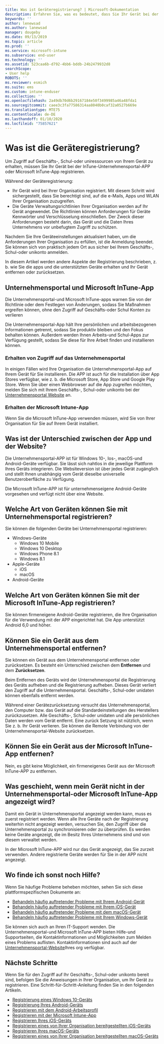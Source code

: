```yaml
---
title: Was ist Geräteregistrierung? | Microsoft-Dokumentation
description: Erfahren Sie, was es bedeutet, dass Sie Ihr Gerät bei der Unternehmensportal-und Microsoft InTune-App registrieren.
keywords: ''
author: lenewsad
ms.author: lanewsad
manager: dougeby
ms.date: 09/13/2019
ms.topic: article
ms.prod: ''
ms.service: microsoft-intune
ms.subservice: end-user
ms.technology: ''
ms.assetid: 523caa6b-d792-4bb6-bddb-24b2479932d8
searchScope:
- User help
ROBOTS: ''
ms.reviewer: esmich
ms.suite: ems
ms.custom: intune-enduser
ms.collection: ''
ms.openlocfilehash: 2a49db70d6b29167184e50f3499985a46a48fda1
ms.sourcegitcommit: caee3c3fa77586314aa8040b0caf32a0527b669e
ms.translationtype: MTE75
ms.contentlocale: de-DE
ms.lasthandoff: 01/10/2020
ms.locfileid: "75857621"
---
```

# <a name="what-is-device-enrollment"></a>Was ist die Geräteregistrierung?
Um Zugriff auf Geschäfts-, Schul-oder uniressourcen von Ihrem Gerät zu erhalten, müssen Sie Ihr Gerät bei der InTune-Unternehmensportal-APP oder Microsoft InTune-App registrieren. 

Während der Geräteregistrierung:

* Ihr Gerät wird bei Ihrer Organisation registriert. Mit diesem Schritt wird sichergestellt, dass Sie berechtigt sind, auf die e-Mails, Apps und WLAN Ihrer Organisation zuzugreifen. 
* Die Geräte Verwaltungsrichtlinien Ihrer Organisation werden auf Ihr Gerät angewendet. Die Richtlinien können Anforderungen für Geräte Kennwörter und Verschlüsselung einschließen. Der Zweck dieser Anforderungen besteht darin, das Gerät und die Daten Ihres Unternehmens vor unbefugtem Zugriff zu schützen.

Nachdem Sie Ihre Geräteeinstellungen aktualisiert haben, um die Anforderungen Ihrer Organisation zu erfüllen, ist die Anmeldung beendet. Sie können sich von praktisch jedem Ort aus sicher bei Ihrem Geschäfts-, Schul-oder unikonto anmelden.  

In diesem Artikel werden andere Aspekte der Registrierung beschrieben, z. b. wie Sie die apps und die unterstützten Geräte erhalten und Ihr Gerät entfernen oder zurücksetzen.  

## <a name="company-portal-and-microsoft-intune-app"></a>Unternehmensportal und Microsoft InTune-App

Die Unternehmensportal-und Microsoft InTune-apps warnen Sie von der Richtlinie oder dem Festlegen von Änderungen, sodass Sie Maßnahmen ergreifen können, ohne den Zugriff auf Geschäfts-oder Schul Konten zu verlieren 

Die Unternehmensportal-App hält Ihre persönlichen und arbeitsbezogenen Informationen getrennt, sodass Sie produktiv bleiben und den Fokus behalten können. Außerdem werden Ihnen Arbeits-und Schul-Apps zur Verfügung gestellt, sodass Sie diese für Ihre Arbeit finden und installieren können.  

### <a name="get-company-portal"></a>Erhalten von Zugriff auf das Unternehmensportal

In einigen Fällen wird Ihre Organisation die Unternehmensportal-App auf Ihrem Gerät für Sie installieren. Die APP ist auch für die Installation über App Stores verfügbar, wie z. b. die Microsoft Store, App Store und Google Play Store. Wenn Sie über einen Webbrowser auf die App zugreifen möchten, melden Sie sich mit Ihrem Geschäfts-, Schul-oder unikonto bei der [Unternehmensportal Website](https://go.microsoft.com/fwlink/?linkid=2010980) an.  

### <a name="get-microsoft-intune-app"></a>Erhalten der Microsoft Intune-App

Wenn Sie die Microsoft InTune-App verwenden müssen, wird Sie von Ihrer Organisation für Sie auf Ihrem Gerät installiert.  

## <a name="whats-the-difference-between-the-apps-and-the-website"></a>Was ist der Unterschied zwischen der App und der Website?
Die Unternehmensportal-APP ist für Windows 10-, Ios-, macOS-und Android-Geräte verfügbar. Sie lässt sich nahtlos in die jeweilige Plattform Ihres Geräts integrieren. Die Websiteversion ist über jedes Gerät zugänglich und stellt Ihnen unabhängig vom Gerät dieselbe universelle Benutzeroberfläche zu Verfügung. 

Die Microsoft InTune-APP ist für unternehmenseigene Android-Geräte vorgesehen und verfügt nicht über eine Website.  

## <a name="what-kind-of-devices-can-you-enroll-with-company-portal"></a>Welche Art von Geräten können Sie mit Unternehmensportal registrieren?
Sie können die folgenden Geräte bei Unternehmensportal registrieren:  

- Windows-Geräte
  - Windows 10 Mobile
  - Windows 10 Desktop
  - Windows Phone 8.1
  - Windows 8.1
- Apple-Geräte
    - iOS
    - macOS
- Android-Geräte


## <a name="what-kind-of-devices-can-you-enroll-with-the-microsoft-intune-app"></a>Welche Art von Geräten können Sie mit der Microsoft InTune-App registrieren?  
Sie können firmeneigene Android-Geräte registrieren, die Ihre Organisation für die Verwendung mit der APP eingerichtet hat. Die App unterstützt Android 6,0 und höher. 

## <a name="can-you-remove-a-device-from-the-company-portal"></a>Können Sie ein Gerät aus dem Unternehmensportal entfernen?
Sie können ein Gerät aus dem Unternehmensportal entfernen oder zurücksetzen. Es besteht ein Unterschied zwischen dem **Entfernen** und dem **Zurücksetzen**.

Beim Entfernen des Geräts wird der Unternehmensportal die Registrierung des Geräts aufheben und die Registrierung aufheben. Dieses Gerät verliert den Zugriff auf die Unternehmensportal. Geschäfts-, Schul-oder unidaten können ebenfalls entfernt werden. 

Während einer Gerätezurücksetzung versucht das Unternehmensportal, den Computer bzw. das Gerät auf die Standardeinstellungen des Herstellers zurückzusetzen. Alle Geschäfts-, Schul-oder unidaten und alle persönlichen Daten werden vom Gerät entfernt. Eine zurück Setzung ist nützlich, wenn Sie z. b. Ihr Gerät verlieren. Sie können die Remote Verbindung von der Unternehmensportal-Website zurücksetzen.  

## <a name="can-you-remove-a-device-from-the-microsoft-intune-app"></a>Können Sie ein Gerät aus der Microsoft InTune-App entfernen?
Nein, es gibt keine Möglichkeit, ein firmeneigenes Gerät aus der Microsoft InTune-APP zu entfernen.  

## <a name="what-if-i-cant-see-my-device-in-the-company-portal-or-microsoft-intune-app"></a>Was geschieht, wenn mein Gerät nicht in der Unternehmensportal-oder Microsoft InTune-App angezeigt wird?
Damit ein Gerät in Unternehmensportal angezeigt werden kann, muss es zuerst registriert werden. Wenn alle Ihre Geräte nach der Registrierung weiterhin nicht angezeigt werden, versuchen Sie, den Zugriff über die Unternehmensportal zu synchronisieren oder zu überprüfen. Es werden keine Geräte angezeigt, die im Besitz Ihres Unternehmens sind und von diesem verwaltet werden.

In der Microsoft InTune-APP wird nur das Gerät angezeigt, das Sie zurzeit verwenden. Andere registrierte Geräte werden für Sie in der APP nicht angezeigt.  

## <a name="where-else-can-i-go-for-help"></a>Wo finde ich sonst noch Hilfe?  
Wenn Sie häufige Probleme beheben möchten, sehen Sie sich diese plattformspezifischen Dokumente an:  

- [Behandeln häufig auftretender Probleme mit Ihrem Android-Gerät](check-compliance-on-your-device-android.md)  
- [Behandeln häufig auftretender Probleme mit Ihrem iOS-Gerät](troubleshoot-your-device-ios.md)
- [Behandeln häufig auftretender Probleme mit dem macOS-Gerät](troubleshoot-your-device-macos.md)
- [Behandeln häufig auftretender Probleme mit Ihrem Windows-Gerät](troubleshoot-your-device-windows.md)

Sie können sich auch an Ihren IT-Support wenden. Die Unternehmensportal-und Microsoft InTune-APP bieten Hilfe-und Supportseiten, die Kontaktinformationen und Möglichkeiten zum Melden eines Problems auflisten. Kontaktinformationen sind auch auf der [Unternehmensportal-Website](https://go.microsoft.com/fwlink/?linkid=2010980)Ihres org verfügbar.  

## <a name="next-steps"></a>Nächste Schritte  

Wenn Sie für den Zugriff auf Ihr Geschäfts-, Schul-oder unikonto bereit sind, befolgen Sie die Anweisungen in Ihrer Organisation, um Ihr Gerät zu registrieren. Eine Schritt-für-Schritt-Anleitung finden Sie in den folgenden Artikeln.

* [Registrierung eines Windows 10-Geräts](enroll-windows-10-device.md)
* [Registrierung Ihres Android-Geräts](enroll-device-android-company-portal.md)
* [Registrieren mit dem Android-Arbeitsprofil](enroll-device-android-work-profile.md)
* [Registrieren mit der Microsoft Intune-App](enroll-device-android-microsoft-intune-app.md)
* [Registrieren Ihres iOS-Geräts](enroll-your-device-in-intune-ios.md)
* [Registrieren eines von Ihrer Organisation bereitgestellten iOS-Geräts](enroll-your-device-dep-ios.md)
* [Registrieren Ihres macOS-Geräts](enroll-your-device-in-intune-macos-cp.md)
* [Registrieren eines von Ihrer Organisation bereitgestellten macOS-Geräts](enroll-company-device-macos.md)



